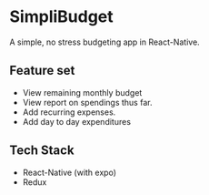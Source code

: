 # SimpliBudget
A simple, no stress budgeting app in React-Native.

## Feature set
* View remaining monthly budget
* View report on spendings thus far.
* Add recurring expenses.
* Add day to day expenditures

## Tech Stack
* React-Native (with expo)
* Redux
